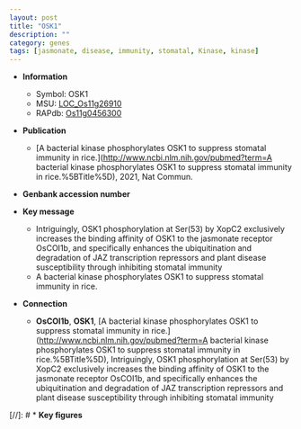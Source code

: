 ```yaml
---
layout: post
title: "OSK1"
description: ""
category: genes
tags: [jasmonate, disease, immunity, stomatal, Kinase, kinase]
---
```


* **Information**  
    + Symbol: OSK1  
    + MSU: [LOC_Os11g26910](http://rice.uga.edu/cgi-bin/ORF_infopage.cgi?orf=LOC_Os11g26910)  
    + RAPdb: [Os11g0456300](http://rapdb.dna.affrc.go.jp/viewer/gbrowse_details/irgsp1?name=Os11g0456300)  

* **Publication**  
    + [A bacterial kinase phosphorylates OSK1 to suppress stomatal immunity in rice.](http://www.ncbi.nlm.nih.gov/pubmed?term=A bacterial kinase phosphorylates OSK1 to suppress stomatal immunity in rice.%5BTitle%5D), 2021, Nat Commun.

* **Genbank accession number**  

* **Key message**  
    + Intriguingly, OSK1 phosphorylation at Ser(53) by XopC2 exclusively increases the binding affinity of OSK1 to the jasmonate receptor OsCOI1b, and specifically enhances the ubiquitination and degradation of JAZ transcription repressors and plant disease susceptibility through inhibiting stomatal immunity
    + A bacterial kinase phosphorylates OSK1 to suppress stomatal immunity in rice.

* **Connection**  
    + __OsCOI1b__, __OSK1__, [A bacterial kinase phosphorylates OSK1 to suppress stomatal immunity in rice.](http://www.ncbi.nlm.nih.gov/pubmed?term=A bacterial kinase phosphorylates OSK1 to suppress stomatal immunity in rice.%5BTitle%5D),  Intriguingly, OSK1 phosphorylation at Ser(53) by XopC2 exclusively increases the binding affinity of OSK1 to the jasmonate receptor OsCOI1b, and specifically enhances the ubiquitination and degradation of JAZ transcription repressors and plant disease susceptibility through inhibiting stomatal immunity

[//]: # * **Key figures**  


